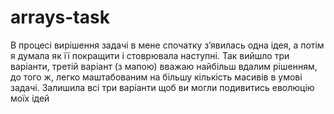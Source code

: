 # arrays-task

В процесі вирішення задачі в мене спочатку зʼявилась одна ідея, а потім я думала як її покращити і стоврювала наступні. Так вийшло три варіанти, третій варіант (з мапою) вважаю найбільш вдалим рішенням, до того ж, легко маштабованим на більшу кількість масивів в умові задачі. Залишила всі три варіанти щоб ви могли подивитись еволюцію моїх ідей
